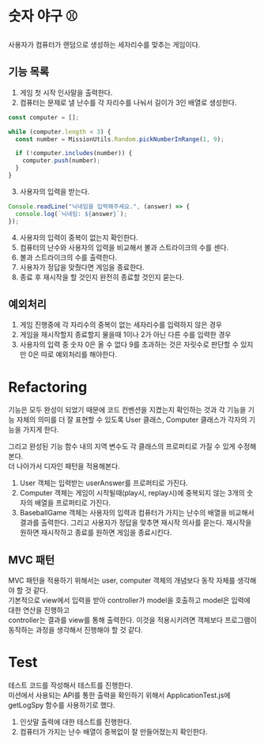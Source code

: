 # 숫자 야구 ⚾

사용자가 컴퓨터가 랜덤으로 생성하는 세자리수를 맞추는 게임이다.

## 기능 목록

1. 게임 첫 시작 인사말을 출력한다.
2. 컴퓨터는 문제로 낼 난수를 각 자리수를 나눠서 길이가 3인 배열로 생성한다.

```javascript
const computer = [];

while (computer.length < 3) {
  const number = MissionUtils.Random.pickNumberInRange(1, 9);

  if (!computer.includes(number)) {
    computer.push(number);
  }
}
```

3. 사용자의 입력을 받는다.

```javascript
Console.readLine("닉네임을 입력해주세요.", (answer) => {
  console.log(`닉네임: ${answer}`);
});
```

4. 사용자의 입력이 중복이 없는지 확인한다.
5. 컴퓨터의 난수와 사용자의 입력을 비교해서 볼과 스트라이크의 수를 센다.
6. 볼과 스트라이크의 수를 출력한다.
7. 사용자가 정답을 맞췄다면 게임을 종료한다.
8. 종료 후 재시작을 할 것인지 완전히 종료할 것인지 묻는다.

## 예외처리

1. 게임 진행중에 각 자리수의 중복이 없는 세자리수를 입력하지 않은 경우
2. 게임을 재시작할지 종료할지 물을때 1이나 2가 아닌 다른 수를 입력한 경우
3. 사용자의 입력 중 숫자 0은 올 수 없다 9를 초과하는 것은 자릿수로 판단할 수 있지만 0은 따로 예외처리를 해야한다.

# Refactoring

기능은 모두 완성이 되었기 때문에 코드 컨벤션을 지켰는지 확인하는 것과 각 기능을 기능 자체의 의미를 더 잘 표현할 수 있도록 User 클래스, Computer 클래스가 각자의 기능을 가지게 한다.

그리고 완성된 기능 함수 내의 지역 변수도 각 클래스의 프로퍼티로 가질 수 있게 수정해본다.  
더 나아가서 디자인 패턴을 적용해본다.

1. User 객체는 입력받는 userAnswer를 프로퍼티로 가진다.
2. Computer 객체는 게임이 시작될때(play시, replay시)에 중복되지 않는 3개의 숫자의 배열을 프로퍼티로 가진다.
3. BaseballGame 객체는 사용자의 입력과 컴퓨터가 가지는 난수의 배열을 비교해서 결과를 출력한다. 그리고 사용자가 정답을 맞추면 재시작 의사를 묻는다. 재시작을 원하면 재시작하고 종료를 원하면 게임을 종료시킨다.

## MVC 패턴

MVC 패턴을 적용하기 위해서는 user, computer 객체의 개념보다 동작 자체를 생각해야 할 것 같다.  
기본적으로 view에서 입력을 받아 controller가 model을 호출하고 model은 입력에 대한 연산을 진행하고  
controller는 결과를 view를 통해 출력한다.
이것을 적용시키려면 객체보다 프로그램이 동작하는 과정을 생각해서 진행해야 할 것 같다.

# Test

테스트 코드를 작성해서 테스트를 진행한다.  
미션에서 사용되는 API를 통한 출력을 확인하기 위해서 ApplicationTest.js에 getLogSpy 함수를 사용하기로 했다.

1. 인삿말 출력에 대한 테스트를 진행한다.
2. 컴퓨터가 가지는 난수 배열이 중복없이 잘 만들어졌는지 확인한다.
